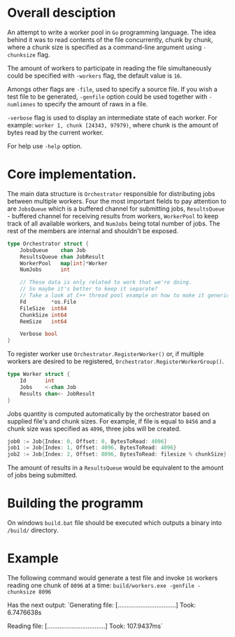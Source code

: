 # Overall desciption
An attempt to write a worker pool in `Go` programming language. 
The idea behind it was to read contents of the file concurrently, chunk by chunk, 
where a chunk size is specified as a command-line argument using `-chunksize` flag.

The amount of workers to participate in reading the file simultaneously could be specified 
with `-workers` flag, the default value is `16`.

Amongs other flags are `-file`, used to specify a source file. If you wish a test file to be generated, `-genfile` option could be used together with `-numlimnes` to specify the amount of raws
in a file.

`-verbose` flag is used to display an intermediate state of each worker. 
For example: `worker 1, chunk [24343, 97979)`, where chunk is the amount of bytes read by the current worker.

For help use `-help` option.

# Core implementation.
The main data structure is `Orchestrator` responsible for distributing jobs between multiple workers.
Four the most important fields to pay attention to are `JobsQueue` which is a buffered channel for 
submitting jobs, `ResultsQueue` - buffered channel for receiving results from workers,
`WorkerPool` to keep track of all available workers, and `NumJobs` being total number of jobs.
The rest of the members are internal and shouldn't be exposed.

```Go
type Orchestrator struct {
	JobsQueue    chan Job
	ResultsQueue chan JobResult
	WorkerPool   map[int]*Worker
	NumJobs      int

	// These data is only related to work that we're doing.
	// So maybe it's better to keep it separate?
	// Take a look at C++ thread pool example on how to make it generic.
	Fd        *os.File
	FileSize  int64
	ChunkSize int64
	RemSize   int64

	Verbose bool
}
```

To register worker use `Orchestrator.RegisterWorker()` or, if multiple workers are desired to be registered, `Orchestrator.RegisterWorkerGroup()`.

```Go 
type Worker struct {
	Id      int
	Jobs    <-chan Job
	Results chan<- JobResult
}
```

Jobs quantity is computed automatically by the orchestrator based on supplied file's and chunk sizes.
For example, if file is equal to `8456` and a chunk size was specified as `4096`, three jobs will be created. 

```go
job0 := Job{Index: 0, Offset: 0, BytesToRead: 4096}
job1 := Job{Index: 1, Offset: 4096, BytesToRead: 4096}
job2 := Job{Index: 2, Offset: 8096, BytesToRead: filesize % chunkSize}
```

The amount of results in a `ResultsQueue` would be equivalent to the amount of jobs being submitted.

# Building the programm
On windows `build.bat` file should be executed which outputs a binary into `/build/` directory.

# Example
The following command would generate a test file and invoke `16` workers reading one chunk of `8096` at a time:
`build/workers.exe -genfile -chunksize 8096`

Has the next output:
`Generating file: [.................................]
 Took: 6.7476638s

 Reading file: [.................................]
 Took: 107.9437ms`